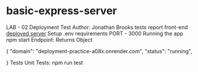 # basic-express-server

LAB - 02
Deployment Test
Author: Jonathan Brooks
tests report
front-end
[deployed server](https://deployment-practice-a08x.onrender.com)
Setup
.env requirements
PORT - 3000
Running the app
npm start
Endpoint:
Returns Object

{
  "domain": "deployment-practice-a08x.onrender.com",
  "status": "running",
  <!-- "port":  -->
}
Tests
Unit Tests: npm run test
<!-- Lint Tests: npm run lint -->
